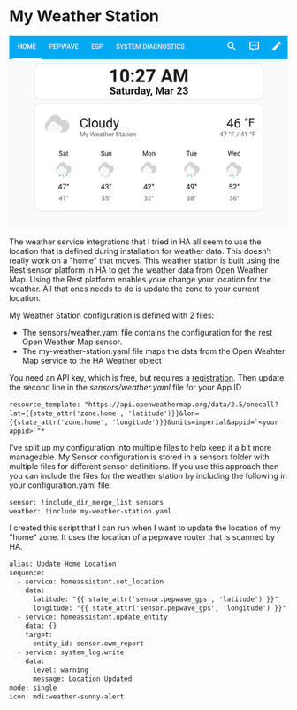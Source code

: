 # **My Weather Station**
![HA Weather Station](./assets/weather.jpg)

The weather service integrations that I tried in HA all seem to use the location that is defined during installation for weather data. This doesn't really work on a "home" that moves. This weather station is built using the Rest sensor platform in HA to get the weather data from Open Weather Map. Using the Rest platform enables youe change your location for the weather. All that ones needs to do is update the zone to your current location.

My Weather Station configuration is defined with 2 files:
- The sensors/weather.yaml file contains the configuration for the rest Open Weather Map sensor.
- The my-weather-station.yaml file maps the data from the Open Weahter Map service to the HA Weather object

You need an API key, which is free, but requires a [registration](https://home.openweathermap.org/users/sign_up). Then update the second line in the *sensors/weather.yaml* file for your App ID

```
resource_template: "https://api.openweathermap.org/data/2.5/onecall?lat={{state_attr('zone.home', 'latitude')}}&lon={{state_attr('zone.home', 'longitude')}}&units=imperial&appid=`<your appid>`"*
```

I’ve split up my configuration into multiple files to help keep it a bit more manageable. My Sensor configuration is stored in a sensors folder with multiple files for different sensor definitions. If you use this approach then you can include the files for the weather station by including the following in your configuration.yaml file.

```
sensor: !include_dir_merge_list sensors
weather: !include my-weather-station.yaml
```

I created this script that I can run when I want to update the location of my "home" zone. It uses the location of a pepwave router that is scanned by HA.

```
alias: Update Home Location
sequence:
  - service: homeassistant.set_location
    data:
      latitude: "{{ state_attr('sensor.pepwave_gps', 'latitude') }}"
      longitude: "{{ state_attr('sensor.pepwave_gps', 'longitude') }}"
  - service: homeassistant.update_entity
    data: {}
    target:
      entity_id: sensor.owm_report
  - service: system_log.write
    data:
      level: warning
      message: Location Updated
mode: single
icon: mdi:weather-sunny-alert
```
